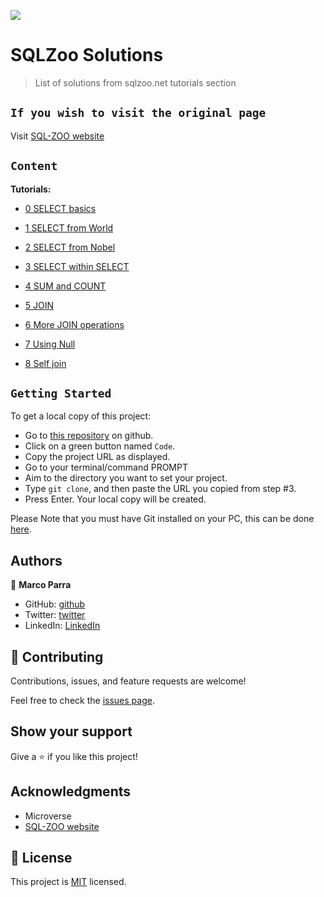 ![](https://img.shields.io/badge/Microverse-blueviolet)

# SQLZoo Solutions

> List of solutions from sqlzoo.net tutorials section 

## `If you wish to visit the original page`

Visit [SQL-ZOO website](https://sqlzoo.net/wiki/SQL_Tutorial)

## `Content`

**Tutorials:**

- [0 SELECT basics](https://github.com/mrigorir/SQLZoo/blob/master/0_select_basics.sql)
   
- [1 SELECT from World](https://github.com/mrigorir/SQLZoo/blob/master/1_select_from_world.sql)
   
- [2 SELECT from Nobel](hhttps://github.com/mrigorir/SQLZoo/blob/master/2_select_from_nobel.sql)
   
- [3 SELECT within SELECT](https://github.com/mrigorir/SQLZoo/blob/master/3_select_with_select.sql)
 
- [4 SUM and COUNT](https://github.com/mrigorir/SQLZoo/blob/master/4_sum_count.sql)
  
- [5 JOIN](https://github.com/mrigorir/SQLZoo/blob/master/5_join.sql)
  
- [6 More JOIN operations](https://github.com/mrigorir/SQLZoo/blob/master/6_more_join.sql)
   
- [7 Using Null](https://github.com/mrigorir/SQLZoo/blob/master/7_using_null.sql)
     
- [8 Self join](https://github.com/mrigorir/SQLZoo/blob/master/8_self_join.sql)
   

## `Getting Started`

To get a local copy of this project:

- Go to [this repository](https://github.com/mrigorir/SQLZoo.git) on github.
- Click on a green button named `Code`.
- Copy the project URL as displayed.
- Go to your terminal/command PROMPT
- Aim to the directory you want to set your project.
- Type `git clone`, and then paste the URL you copied from step #3.<br>
- Press Enter. Your local copy will be created.

Please Note that you must have Git installed on your PC, this can be done [here](https://gist.github.com/derhuerst/1b15ff4652a867391f03).

## Authors

👤 **Marco Parra**

- GitHub: [github](https://github.com/mrigorir)
- Twitter: [twitter](https://twitter.com/marcoparra311)
- LinkedIn: [LinkedIn](https://linkedin.com/linkedinhandle)


## 🤝 Contributing

Contributions, issues, and feature requests are welcome!

Feel free to check the [issues page](https://github.com/mrigorir/SQLZoo/issues).

## Show your support

Give a ⭐️ if you like this project!

## Acknowledgments

- Microverse
- [SQL-ZOO website](https://sqlzoo.net/wiki/SQL_Tutorial)

## 📝 License

This project is [MIT](lic.url) licensed.
